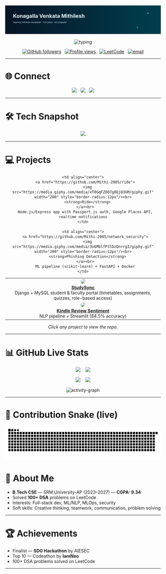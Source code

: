 <!-- ================= Header Banner (SVG or GIF) ================= -->
<p align="center">
  <!-- If you prefer a GIF banner, replace this src with your banner.gif raw URL -->
  <img src="https://raw.githubusercontent.com/Mithi-2005/Mithi-2005/main/assets/banner-custom.svg" alt="banner" width="100%" style="max-height:220px;object-fit:cover"/>
</p>

<!-- ================= Typing Intro ================= -->
<p align="center">
  <img src="https://readme-typing-svg.demolab.com?font=Fira+Code&size=30&pause=1000&color=00C9FF&center=true&width=760&lines=Hi+%F0%9F%91%8B,+I'm+Konagalla+Venkata+Mithilesh;Aspiring+%7C+Full-Stack+Dev+%26+ML+Engineer;Building+web+apps+%26+ML+pipelines" alt="typing"/>
</p>

<p align="center">
  <a href="https://github.com/Mithi-2005"><img alt="GitHub followers" src="https://img.shields.io/github/followers/Mithi-2005?label=Follow&style=social" /></a>
  &nbsp;
  <a href="https://komarev.com/ghpvc/?username=Mithi-2005"><img alt="Profile views" src="https://komarev.com/ghpvc/?username=Mithi-2005&style=flat-square" /></a>
  &nbsp;
  <a href="https://leetcode.com/u/mithi2005/"><img src="https://img.shields.io/badge/LeetCode-FFA116?style=flat-square&logo=leetcode&logoColor=black" alt="LeetCode" /></a>
  &nbsp;
  <a href="mailto:kvmithilesh10@gmail.com"><img src="https://img.shields.io/badge/Email-kvmithilesh10%40gmail.com-blue?style=flat-square&logo=gmail" alt="email" /></a>
</p>

---

# 🌐 Connect
<p align="center">
  <a href="https://github.com/Mithi-2005"><img src="https://skillicons.dev/icons?i=github" height="36"/></a>
  &nbsp;
  <a href="https://www.linkedin.com/in/venkata-mithilesh-konagalla-45b18b324/"><img src="https://skillicons.dev/icons?i=linkedin" height="36"/></a>
  &nbsp;
  <a href="https://leetcode.com/u/mithi2005/"><img src="https://img.shields.io/badge/LeetCode-Profile-orange?style=flat-square&logo=leetcode" /></a>
</p>

---

# 🛠 Tech Snapshot
<p align="center">
  <img src="https://skillicons.dev/icons?i=python,java,c,cpp,html,css,js,tailwind,react,django,nodejs,express,mysql,postgresql,mongodb,laravel,git,docker,aws" />
</p>

---


# 💻 Projects

<div align="center">

<table>
  <tr>
    <td align="center">
      <a href="https://github.com/Mithi-2005/StudySync">
        <img src="https://media.giphy.com/media/26BRQTezZrKak4BeE/giphy.gif" width="200" style="border-radius:12px"/><br>
        <strong>StudySync</strong>
      </a><br>
      Django + MySQL student & faculty portal (timetables, assignments, quizzes, role-based access)
    </td>

    <td align="center">
      <a href="https://github.com/Mithi-2005/ride">
        <img src="https://media.giphy.com/media/xT0GqFZ8Q7g8QjQ3GM/giphy.gif" width="200" style="border-radius:12px"/><br>
        <strong>Ride</strong>
      </a><br>
      Node.js/Express app with Passport.js auth, Google Places API, realtime notifications
    </td>

    <td align="center">
      <a href="https://github.com/Mithi-2005/network_security">
        <img src="https://media.giphy.com/media/3o6MblfP3lDzQnrrgI/giphy.gif" width="200" style="border-radius:12px"/><br>
        <strong>Phishing Detection</strong>
      </a><br>
      ML pipeline (scikit-learn) + FastAPI + Docker
    </td>
  </tr>

  <tr>
    <td align="center">
      <a href="https://github.com/Mithi-2005/sentiment_analysis">
        <img src="https://media.giphy.com/media/3orieV6clHc5DRs6DK/giphy.gif" width="200" style="border-radius:12px"/><br>
        <strong>Kindle Review Sentiment</strong>
      </a><br>
      NLP pipeline + Streamlit (84.5% accuracy)
    </td>
  </tr>
</table>

</div>

<p align="center"><em>Click any project to view the repo.</em></p>


---

# 📊 GitHub Live Stats
<p align="center">
  <img src="https://github-readme-stats.vercel.app/api?username=Mithi-2005&show_icons=true&theme=react" height="156"/>
  &nbsp;&nbsp;
  <img src="https://github-readme-streak-stats.herokuapp.com/?user=Mithi-2005&theme=react" height="156"/>
</p>

<p align="center">
  <img src="https://github-readme-stats.vercel.app/api/top-langs/?username=Mithi-2005&layout=compact&theme=react" height="120"/>
  &nbsp;&nbsp;
  <img src="https://github-profile-trophy.vercel.app/?username=Mithi-2005&theme=onedark&row=1&column=7" height="120"/>
</p>

<p align="center">
  <img src="https://github-readme-activity-graph.vercel.app/graph?username=Mithi-2005&bg_color=0D1117&color=00C9FF&line=FF5733&point=FFFFFF&area=true&hide_border=true" alt="activity-graph"/>
</p>

---

# 🐍 Contribution Snake (live)
<p align="center">
  <!-- This will show after the workflow generates files into `output/` -->
  <img src="https://raw.githubusercontent.com/Mithi-2005/Mithi-2005/main/output/github-snake.svg" alt="contribution-snake" />
</p>



# 🎯 About Me
- **B.Tech CSE** — SRM University-AP (2023–2027) — **CGPA: 9.34**  
- Solved **100+ DSA** problems on LeetCode  
- Interests: Full-stack dev, ML/NLP, MLOps, security  
- Soft skills: Creative thinking, teamwork, communication, problem solving

---

# 🏆 Achievements
- Finalist — **SDG Hackathon** by AIESEC  
- Top 10 — Codeathon by **IamNeo**  
- 100+ DSA problems solved on LeetCode

---
